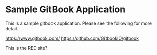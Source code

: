 # Sample GitBook Application

This is a sample gitbook application. Please see the following for more detail. 

https://www.gitbook.com/
https://github.com/GitbookIO/gitbook

This is the RED site?

